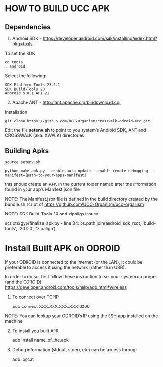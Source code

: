 
# HOW TO BUILD UCC APK

## Dependencies

1. Android SDK - https://developer.android.com/sdk/installing/index.html?pkg=tools 

To set the SDK

	cd tools
	. android

Select the following:

	SDK Platform Tools 23.0.1
	SDK Build-Tools 20
	Android 5.0.1 API 21


2. Apache ANT - http://ant.apache.org/bindownload.cgi


Installation 

	git clone https://github.com/UCC-Organism/crosswalk-odroid-ucc.git


Edit the file **setenv.sh** to point to you system’s Android SDK, ANT and CROSSWALK (aka. XWALK) directories


## Building Apks

	source setenv.sh

	python make_apk.py --enable-auto-update --enable-remote-debugging --manifest=[path-to-your-apps-manifest]

this should create an APK in the current folder named after the information found in your app’s Manifest.json file

NOTE: The Manifest.json file is defined in the build directory created by the bundle.sh script of https://github.com/UCC-Organism/ucc-organism

NOTE: SDK Build-Tools 20 and zipalign issues 

scripts/gyp/finalize_apk.py - line 34: os.path.join(android_sdk_root, 'build-tools', '20.0.0', 'zipalign'),

# Install Built APK on ODROID

If your ODROID is connected to the internet (or the LAN), it could be preferable to access it using the network (rather than USB). 

In order to do so, first follow these instruction to set your system up proper (and the ODROID) https://developer.android.com/tools/help/adb.html#wireless

1. To connect over TCPIP 
	
	adb connect XXX.XXX.XXX.XXX:8088

NOTE: You can lookup your ODROID’s IP using the SSH app installed on the machine

2. To install you built APK

	adb install name_of_the.apk


3. Debug information (stdout, stderr, etc) can be access through

	adb logcat






